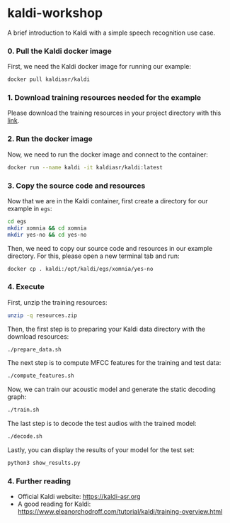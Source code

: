 # kaldi-workshop
A brief introduction to Kaldi with a simple speech recognition use case.

### 0. Pull the Kaldi docker image
First, we need the Kaldi docker image for running our example:
```bash
docker pull kaldiasr/kaldi
```

### 1. Download training resources needed for the example
Please download the training resources in your project directory with this [link](https://drive.google.com/u/0/uc?id=1w6Lb6rGe5a3sTIzL4zszwqMMRKtQK9jm&export=download).

### 2. Run the docker image
Now, we need to run the docker image and connect to the container:
```bash
docker run --name kaldi -it kaldiasr/kaldi:latest
```

### 3. Copy the source code and resources
Now that we are in the Kaldi container, first create a directory for our example in ```egs```:
```bash
cd egs
mkdir xomnia && cd xomnia
mkdir yes-no && cd yes-no
```

Then, we need to copy our source code and resources in our example directory. For this, please open a new terminal tab and run:
```bash
docker cp . kaldi:/opt/kaldi/egs/xomnia/yes-no
```

### 4. Execute
First, unzip the training resources:
```bash
unzip -q resources.zip
```

Then, the first step is to preparing your Kaldi data directory with the download resources:
```bash
./prepare_data.sh
```

The next step is to compute MFCC features for the training and test data:
```bash
./compute_features.sh
```

Now, we can train our acoustic model and generate the static decoding graph:
```bash
./train.sh
```

The last step is to decode the test audios with the trained model:
```bash
./decode.sh
```

Lastly, you can display the results of your model for the test set:
```bash
python3 show_results.py
```

### 4. Further reading
- Official Kaldi website: https://kaldi-asr.org
- A good reading for Kaldi: https://www.eleanorchodroff.com/tutorial/kaldi/training-overview.html

